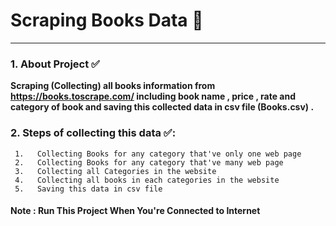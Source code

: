# **Scraping Books Data 📝**
--------------------------------------------------------------------------
### 1. About Project ✅
**Scraping (Collecting) all books information from https://books.toscrape.com/ including book name , price , rate and category of book and saving this collected data in csv file (Books.csv) .** 


### 2. Steps of collecting this data ✅:     
     1.   Collecting Books for any category that've only one web page 
     2.   Collecting Books for any category that've many web page
     3.   Collecting all Categories in the website
     4.   Collecting all books in each categories in the website 
     5.   Saving this data in csv file
     
#### Note   : **Run This Project When You're Connected to Internet**  
